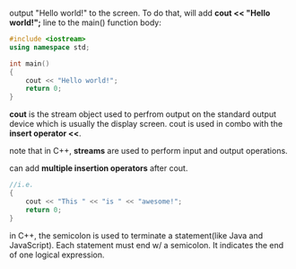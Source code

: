 output "Hello world!" to the screen.
To do that, will add **cout << "Hello world!";** line to the main() function body:
```cpp
#include <iostream>
using namespace std;

int main()
{
	cout << "Hello world!";
	return 0;
}
```
**cout** is the stream object used to perfrom output on the standard output device which is usually the display screen.
cout is used in combo with the **insert operator <<**.

note that in C++, **streams** are used to perform input and output operations.

can add **multiple insertion operators** after cout.
```cpp
//i.e.
{
	cout << "This " << "is " << "awesome!";
	return 0;
}
```
in C++, the semicolon is used to terminate a statement(like Java and JavaScript). Each statement must end w/ a semicolon. It indicates the end of one logical expression.